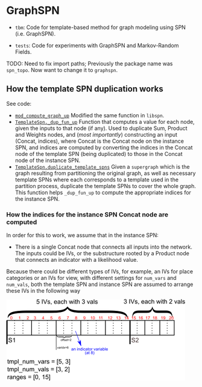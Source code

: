 # GraphSPN

* `tbm`: Code for template-based method for graph modeling using SPN (i.e. GraphSPN).

* `tests`: Code for experiments with GraphSPN and Markov-Random Fields.

TODO: Need to fix import paths; Previously the package name was `spn_topo`. Now want to change it to `graphspn`.

## How the template SPN duplication works

See code:
* [`mod_compute_graph_up`](spn_model.py#L243) Modified the same function in `libspn`.
* [`TemplateSpn._dup_fun_up`](tbm/spn_template.py#L196) Function that computes a value for each node, given the inputs to that node (if any). Used to duplicate Sum, Product and Weights nodes, and (_most importantly_) constructing an input (Concat, indices), where Concat is the Concat node on the instance SPN, and indices are computed by converting the indices in the Concat node of the template SPN (being duplicated) to those in the Concat node of the instance SPN.
* [`TemplateSpn.duplicate_template_spns`](tbm/spn_template.py#L243) Given a `supergraph` which is the graph resulting from partitioning the original graph, as well as necessary template SPNs where each corresponds to a template used in the partition process, duplicate the template SPNs to cover the whole graph. This function helps `_dup_fun_up` to compute the appropriate indices for the instance SPN.

### How the indices for the instance SPN Concat node are computed

In order for this to work, we assume that in the instance SPN:
* There is a single Concat node that connects all inputs into the network. The inputs could be IVs, or the substructure rooted by a Product node that connects an indicator with a likelihood value.

Because there could be different types of IVs, for example, an IVs for place categories or an IVs for view, with different settings for `num_vars` and `num_vals`, both the template SPN and instance SPN are assumed to arrange these IVs in the following way

![ivs arrangement](misc/ivs_arrangement.png)